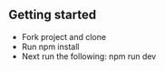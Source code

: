 <h2>Getting started</h2>
<ul>
<li>Fork project and clone</li>
<li>Run npm install</li>
<li>Next run the following: npm run dev</li>
</ul>